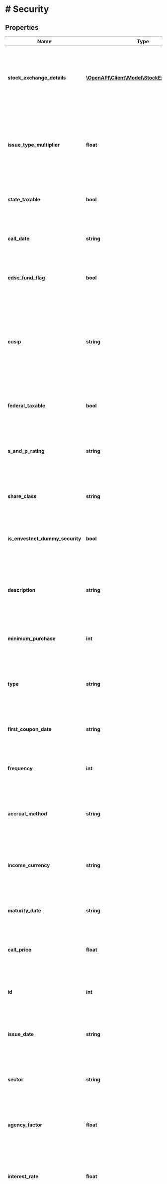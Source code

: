 # # Security

## Properties

Name | Type | Description | Notes
------------ | ------------- | ------------- | -------------
**stock_exchange_details** | [**\OpenAPI\Client\Model\StockExchangeDetail[]**](StockExchangeDetail.md) | Securities exchange provide the securities information at the corresponding exchanges. &lt;br&gt;&lt;br&gt;&lt;b&gt;Applicable containers&lt;/b&gt;: investment, insurance&lt;br&gt; | [optional] [readonly]
**issue_type_multiplier** | **float** | Price units corresponding to the security style. This is used to derive actual price of the security from market value.&lt;br&gt;&lt;br&gt;&lt;b&gt;Applicable containers&lt;/b&gt;: investment, insurance&lt;br&gt; | [optional] [readonly]
**state_taxable** | **bool** | Flag indicating state taxable.&lt;br&gt;&lt;br&gt;&lt;b&gt;Applicable containers&lt;/b&gt;: investment, insurance&lt;br&gt; | [optional] [readonly]
**call_date** | **string** | Next call date of the security.&lt;br&gt;&lt;br&gt;&lt;b&gt;Applicable containers&lt;/b&gt;: investment, insurance&lt;br&gt; | [optional] [readonly]
**cdsc_fund_flag** | **bool** | cdsc fund flag of the security.&lt;br&gt;&lt;br&gt;&lt;b&gt;Applicable containers&lt;/b&gt;: investment, insurance&lt;br&gt; | [optional] [readonly]
**cusip** | **string** | A CUSIP is a nine-character alphanumeric code that identifies a North American financial security for the purposes of facilitating clearing and settlement of trades.&lt;br&gt;&lt;br&gt;&lt;b&gt;Applicable containers&lt;/b&gt;: investment, insurance&lt;br&gt; | [optional] [readonly]
**federal_taxable** | **bool** | Flag indicating federal taxable.&lt;br&gt;&lt;br&gt;&lt;b&gt;Applicable containers&lt;/b&gt;: investment, insurance&lt;br&gt; | [optional] [readonly]
**s_and_p_rating** | **string** | Unique identifier for S&amp;P rating on Envestnet platform.&lt;br&gt;&lt;br&gt;&lt;b&gt;Applicable containers&lt;/b&gt;: investment, insurance&lt;br&gt; | [optional] [readonly]
**share_class** | **string** | Share class of the security.&lt;br&gt;&lt;br&gt;&lt;b&gt;Applicable containers&lt;/b&gt;: investment, insurance&lt;br&gt; | [optional] [readonly]
**is_envestnet_dummy_security** | **bool** | Flag indicating a dummy security.&lt;br&gt;&lt;br&gt;&lt;b&gt;Applicable containers&lt;/b&gt;: investment, insurance&lt;br&gt; | [optional] [readonly]
**description** | **string** | The description (name) of the security. For example, Cisco Systems.&lt;br&gt;&lt;br&gt;&lt;b&gt;Applicable containers&lt;/b&gt;: investment, insurance&lt;br&gt; | [optional] [readonly]
**minimum_purchase** | **int** | Minimum purchase of security.&lt;br&gt;&lt;br&gt;&lt;b&gt;Applicable containers&lt;/b&gt;: investment, insurance&lt;br&gt; | [optional] [readonly]
**type** | **string** | Indicates the type of security like stocks, mutual fund, etc. &lt;br&gt;&lt;br&gt;&lt;b&gt;Applicable containers&lt;/b&gt;: investment, insurance&lt;br&gt; | [optional] [readonly]
**first_coupon_date** | **string** | First coupon date of security.&lt;br&gt;&lt;br&gt;&lt;b&gt;Applicable containers&lt;/b&gt;: investment, insurance&lt;br&gt; | [optional] [readonly]
**frequency** | **int** | Coupon Frequency.&lt;br&gt;&lt;br&gt;&lt;b&gt;Applicable containers&lt;/b&gt;: investment, insurance&lt;br&gt; | [optional] [readonly]
**accrual_method** | **string** | The method in which interest is accrued or earned.&lt;br&gt;&lt;br&gt;&lt;b&gt;Applicable containers&lt;/b&gt;: investment, insurance&lt;br&gt; | [optional] [readonly]
**income_currency** | **string** | ISO 4217 currency code indicating income currency of the security.&lt;br&gt;&lt;br&gt;&lt;b&gt;Applicable containers&lt;/b&gt;: investment, insurance&lt;br&gt; | [optional] [readonly]
**maturity_date** | **string** | Maturity date of the security.&lt;br&gt;&lt;br&gt;&lt;b&gt;Applicable containers&lt;/b&gt;: investment, insurance&lt;br&gt; | [optional] [readonly]
**call_price** | **float** | Next call price of the security.&lt;br&gt;&lt;br&gt;&lt;b&gt;Applicable containers&lt;/b&gt;: investment, insurance&lt;br&gt; | [optional] [readonly]
**id** | **int** | The unique identifier of the security.&lt;br&gt;&lt;br&gt;&lt;b&gt;Applicable containers&lt;/b&gt;: investment, insurance&lt;br&gt; | [optional] [readonly]
**issue_date** | **string** | Issue date of the security.&lt;br&gt;&lt;br&gt;&lt;b&gt;Applicable containers&lt;/b&gt;: investment, insurance&lt;br&gt; | [optional] [readonly]
**sector** | **string** | Identifier of the sector to which the security belongs to.&lt;br&gt;&lt;br&gt;&lt;b&gt;Applicable containers&lt;/b&gt;: investment, insurance&lt;br&gt; | [optional] [readonly]
**agency_factor** | **float** | Agency factor of the security.&lt;br&gt;&lt;br&gt;&lt;b&gt;Applicable containers&lt;/b&gt;: investment, insurance&lt;br&gt; | [optional] [readonly]
**interest_rate** | **float** | The rate of interest paid annually, expressed as a percentage of the bond&#39;s par or face value.&lt;br&gt;&lt;br&gt;&lt;b&gt;Applicable containers&lt;/b&gt;: investment, insurance&lt;br&gt; | [optional] [readonly]
**last_modified_date** | **string** | The last updated date of the security.&lt;br&gt;&lt;br&gt;&lt;b&gt;Applicable containers&lt;/b&gt;: investment, insurance&lt;br&gt; | [optional] [readonly]
**gics_sector** | **string** | GICS Sector is a categorization the S&amp;P assigns to all publically traded companies. &lt;br&gt;&lt;br&gt;&lt;b&gt;Applicable containers&lt;/b&gt;: investment, insurance&lt;br&gt; | [optional] [readonly]
**closed_flag** | **bool** | &lt;b&gt;true&lt;/b&gt;:Closed for all investors , &lt;b&gt;false&lt;/b&gt;: Open to all investors.&lt;br&gt;&lt;br&gt;&lt;b&gt;Applicable containers&lt;/b&gt;: investment, insurance&lt;br&gt; | [optional] [readonly]
**sedol** | **string** | The Stock Exchange Daily Official List (SEDOL) is a set of security identifiers used in the United Kingdom and Ireland for clearing purposes.&lt;br&gt;&lt;b&gt;Note&lt;/b&gt;: The SEDOL field is only applicable to the trade related transactions.&lt;br&gt;&lt;br&gt;&lt;b&gt;Applicable containers&lt;/b&gt;: investment, insurance&lt;br&gt; | [optional] [readonly]
**sub_sector** | **string** | GICS sector ID to which the security belongs to.&lt;br&gt;&lt;br&gt;&lt;b&gt;Applicable containers&lt;/b&gt;: investment, insurance&lt;br&gt; | [optional] [readonly]
**last_coupon_date** | **string** | Last coupon date of security.&lt;br&gt;&lt;br&gt;&lt;b&gt;Applicable containers&lt;/b&gt;: investment, insurance&lt;br&gt; | [optional] [readonly]
**is_synthetic_security** | **bool** | Indicates whether the security is a simulated security.&lt;br&gt;&lt;br&gt;&lt;b&gt;Applicable containers&lt;/b&gt;: investment, insurance&lt;br&gt; | [optional] [readonly]
**trade_currency_code** | **string** | ISO 4217 currency code indicating trading currency of the security.&lt;br&gt;&lt;br&gt;&lt;b&gt;Applicable containers&lt;/b&gt;: investment, insurance&lt;br&gt; | [optional] [readonly]
**is_dummy_security** | **bool** | Indicates whether the security is a dummy security.&lt;br&gt;&lt;br&gt;&lt;b&gt;Applicable containers&lt;/b&gt;: investment, insurance&lt;br&gt; | [optional] [readonly]
**moody_rating** | **string** | Unique identifier for Moody rating on Envestnet platform.&lt;br&gt;&lt;br&gt;&lt;b&gt;Applicable containers&lt;/b&gt;: investment, insurance&lt;br&gt; | [optional] [readonly]
**style** | **string** | Classification of the style for the security.&lt;br&gt;&lt;br&gt;&lt;b&gt;Applicable containers&lt;/b&gt;: investment, insurance&lt;br&gt; | [optional] [readonly]
**firm_eligible** | **string** | &lt;b&gt;1&lt;/b&gt;- indicates Eligible,&lt;b&gt;0&lt;/b&gt;- indicates firm is not eligible.&lt;br&gt;&lt;br&gt;&lt;b&gt;Applicable containers&lt;/b&gt;: investment, insurance&lt;br&gt; | [optional] [readonly]
**fund_family** | **string** | Mutual Fund Family Name.&lt;br&gt;&lt;br&gt;&lt;b&gt;Applicable containers&lt;/b&gt;: investment, insurance&lt;br&gt; | [optional] [readonly]
**isin** | **string** | The International Securities Identification Number (ISIN) is used worldwide to identify specific securities. It is equivalent to CUSIP for international markets.&lt;br&gt;&lt;br&gt;&lt;b&gt;Applicable containers&lt;/b&gt;: investment, insurance&lt;br&gt; | [optional] [readonly]

[[Back to Model list]](../../README.md#models) [[Back to API list]](../../README.md#endpoints) [[Back to README]](../../README.md)
